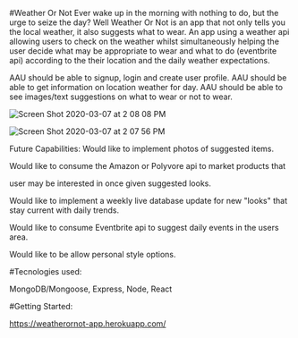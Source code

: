 
#Weather Or Not
Ever wake up in the morning with nothing to do, but the urge to seize the day? Well Weather Or Not is an app that not only tells you the local weather, it also suggests what to wear.
An app using a weather api allowing users to check on the weather whilst simultaneously helping the user decide what may be appropriate to wear and what to do (eventbrite api) according to the their location and the daily weather expectations.


AAU should be able to signup, login and create user profile.
AAU should be able to get information on location weather for day. 
AAU should be able to see images/text suggestions on what to wear or not to wear.



![Screen Shot 2020-03-07 at 2 08 08 PM](https://user-images.githubusercontent.com/56314121/76151039-52d41d00-607e-11ea-9266-0ecbbe28041c.png)

![Screen Shot 2020-03-07 at 2 07 56 PM](https://user-images.githubusercontent.com/56314121/76151053-79925380-607e-11ea-8b90-1c84ab50aa51.png)


Future Capabilities: 
Would like to implement photos of suggested items.

Would like to consume the Amazon or Polyvore api to market products that 

user may be interested in once given suggested looks.

Would like to implement a weekly live database update for new "looks" that stay current with daily trends.

Would like to consume Eventbrite api to suggest daily events in the users area.

Would like to be allow personal style options.

#Tecnologies used:

MongoDB/Mongoose, Express, Node, React

#Getting Started:

https://weatherornot-app.herokuapp.com/
